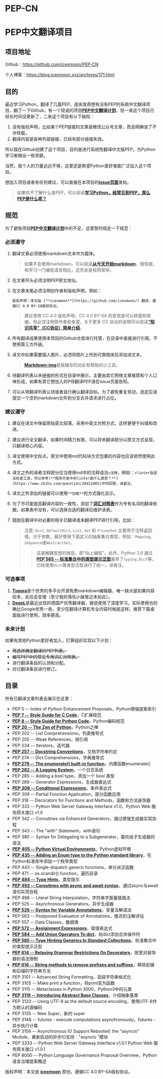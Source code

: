 # PEP-CN

# PEP中文翻译项目

## 项目地址

Github：<https://github.com/icexmoon/PEP-CN>

个人博客：<https://blog.icexmoon.xyz/archives/171.html>

## 目的

最近学习Python，翻译了几篇PEP，遂突发奇想有没有PEP的系统中文翻译项目，翻了一下Github，有一个现成的项目[**PEP中文翻译计划**](https://github.com/chinesehuazhou/peps-cn)，但一来这个项目已经长时间没更新了，二来这个项目有以下缺陷：

1. 没有版权声明，比如某个PEP链接的文章是微信公众号文章，而且明确说了不许转载。
2. 翻译内容是各种外部链接，已经有部分链接失效。

所以我在Github创建了这个项目，目的是进行系统性翻译中文版PEP，为Python学习者做出一些贡献。

当然，我个人的力量远远不够，这里还是希望Python爱好者能广泛加入这个项目。

想加入项目或者有任何建议，可以直接在本项目的[**issue页面**](https://github.com/chinesehuazhou/peps-cn/issues)发帖。

> 如果你不了解什么是PEP，可以阅读[**学习Python，经常见到PEP，那么PEP是什么呢？**](https://blog.icexmoon.xyz/archives/164.html)

## 规范

为了避免项目[**PEP中文翻译计划**](https://github.com/chinesehuazhou/peps-cn)中的不足，这里暂时规定一下规范：

### 必须遵守

1. 翻译文章必须使用markdown文本作为载体。

   > 如果不会使用markdown，可以阅读[**从今天开始markdown**](https://www.cnblogs.com/Moon-Face/p/14449146.html)，相信我，和学习一门编程语言相比，这完全是轻而易举。

2. 在文章开头必须注明PEP原文地址。

3. 在文章末尾必须注明创作者和版权声明，例如：

   ```
   版权声明：本文由 [**icexmoon**](https://github.com/icexmoon/) 翻译，遵循CC 4.0 BY-SA版权协议。
   ```

   > 建议使用 CC 4.0 版权声明，CC 4.0 BY-SA 的意思是可以转载和改编，但必须注明原作者和来源，关于更多 CC 协议的说明可以阅读[**“知识共享”（CC协议）简单介绍**](https://zhuanlan.zhihu.com/p/20641764)。

 4. 所有翻译成果使用本项目的Github仓库进行托管，在目录中直接进行引用，不使用第三方外链。

 5. 译文中如果需要插入图片，必须将图片上传到可靠图床后添加进文本。

	> [**Markdown-img**](https://github.com/icexmoon/markdown-img)是我编写的对此有帮助的小工具。

6. 待翻译列表以未链接的形式在目录中展示，主要由其它网络文章推荐和个人口味形成，如果有其它想加入的P待翻译PEP请在issue页面告知。

7. 可以从带翻译列表认领或者自行确认翻译目标。为了避免重复劳动，选定后请提交一个空的markdown文件到分支合并请求进行占位。

### 建议遵守

1. 建议在译文中保留原始英文段落，采用中英文对照方式，这样更便于纠错和改进。

2. 建议进行全文翻译，如果时间精力有限，可以将未翻译部分以原文方式呈现，只翻译核心内容。

3. 译文使用中文标点，原文中使用md代码块方式包裹的内容也应该依然使用此方式。

4. 译文之外的译者注释部分应当使用md中的注释语法`>注释`，例如：`>linter指语法检查工具，可以参考[**程序开发中的linter是什么意思？**](https://www.zhihu.com/question/28421865)中的回答，译者注。`

5. 译文之外添加的链接可以使用`**加粗**`的方式强化显示。

6. 为了尽可能提高翻译内容的一致性，添加了[**词汇对照表**](https://github.com/icexmoon/PEP-CN/blob/main/%E8%AF%8D%E6%B1%87%E5%AF%B9%E7%85%A7%E8%A1%A8.md)作为专有名词的翻译依据，如果表中没有，可以选择合适的翻译后维护该表。

7. 鼓励在翻译中对必要的相关已翻译或未翻译PEP进行引用，比如：

   > 注意: `Dict`, `DefaultDict`, `List`, `Set` 和 `FrozenSet` 主要用于注释返回值。对于参数，最好使用下面定义的抽象集合类型，例如：`Mapping`, `Sequence`或`AbstractSet`。
   >
   > > 这是解耦思想的体现，即“向上编程”，此外，Python 3.9 通过[**PEP 585 -- 标准集合中的类型提示泛型**](https://github.com/icexmoon/PEP-CN/blob/main/peps/PEP%20585%20--%20Type%20Hinting%20Generics%20In%20Standard%20Collections.md)废弃了`typing.Dict`等，已经使用`dict`等类型泛型进行了统一，译者注。

### 可选事项

1. [**Typora**](https://typora.io/)是个优秀的多平台开源免费markdown编辑器，唯一缺点是如果内容较多，反应会变慢（至少我的落伍小破笔记本如此）。
2. [**DeepL**](https://www.deepl.com/translator)是最近出现的德国产优秀翻译器，据说使用了深度学习，实际使用也的确比Google优秀一些，至少在翻译计算机专业内容时候是这样。推荐下载桌面版进行使用，效率更高。

### 未来计划

如果有其他Python爱好者加入，打算组织实现以下计划：

- <del>筛选并确定翻译的PEP列表。</del>
- <del>编写PEP中的常见专用词汇对照表。</del>
- 进行翻译条目的认领和分配。
- 对已翻译条目进行修订。

## 目录

所有已翻译文章列表会展示在这里：

- PEP 0 -- Index of Python Enhancement Proposals，Python增强提案索引
- [**PEP 7 -- Style Guide for C Code**](https://github.com/icexmoon/PEP-CN/blob/main/peps/PEP%207%20--%20Style%20Guide%20for%20C%20Code.md)，C扩展规范
- [**PEP 8 -- Style Guide for Python Code**](https://github.com/icexmoon/PEP-CN/blob/main/peps/PEP%208%20--%20Style%20Guide%20for%20Python%20Code.md)，Python编码规范
- [**PEP 20 -- The Zen of Python**](https://github.com/icexmoon/PEP-CN/blob/main/peps/PEP%2020%20--%20The%20Zen%20of%20Python.md)，Python之禅
- PEP 202 -- List Comprehensions，列表推导式
- PEP 205 -- Weak References，弱引用
- PEP 234 -- Iterators，迭代器
- [**PEP 257 -- Docstring Conventions**](https://github.com/icexmoon/PEP-CN/blob/main/peps/PEP%20257%20--%20Docstring%20Conventions.md)，文档字符串约定
- PEP 274 -- Dict Comprehensions，字典推导式
- [**PEP 279 -- The enumerate() built-in function**](https://github.com/icexmoon/PEP-CN/blob/main/peps/PEP%20279%20--%20The%20enumerate()%20built-in%20function.md)，内建函数enumerate()
- [**PEP 282 -- A Logging System**](https://github.com/icexmoon/PEP-CN/blob/main/peps/PEP%20282%20--%20A%20Logging%20System.md)，一个日志系统
- PEP 285 -- Adding a bool type，添加一个 bool 类型
- PEP 289 -- Generator Expressions，生成器表达式
- [**PEP 308 -- Conditional Expressions**](https://github.com/icexmoon/PEP-CN/blob/main/peps/PEP%20308%20--%20Conditional%20Expressions.md)，条件表达式
- PEP 309 -- Partial Function Application，部分函数应用
- PEP 318 -- Decorators for Functions and Methods，函数和方法装饰器
- PEP 333 -- Python Web Server Gateway Interface v1.0，Python Web 服务网关接口 v1.0
- PEP 342 -- Coroutines via Enhanced Generators，通过增强生成器实现协程
- PEP 343 -- The "with" Statement，with语句
- PEP 380 -- Syntax for Delegating to a Subgenerator，委托给子生成器的语法
- [**PEP 405 -- Python Virtual Environments**](https://github.com/icexmoon/PEP-CN/blob/main/peps/PEP%20405%20--%20Python%20Virtual%20Environments.md)，Python虚拟环境
- [**PEP 435 -- Adding an Enum type to the Python standard library**](https://github.com/icexmoon/PEP-CN/blob/main/peps/PEP%20435%20--%20Adding%20an%20Enum%20type%20to%20the%20Python%20standard%20library.md)，在Python标准库中添加一个枚举类型
- PEP 443 -- Single-dispatch generic functions，单分派泛函数
- PEP 471 -- os.scandir() function，遍历目录
- [**PEP 484 -- Type Hints**](https://github.com/icexmoon/PEP-CN/blob/main/peps/PEP%20484%20--%20Type%20Hints.md)，类型提示
- [**PEP 492 -- Coroutines with async and await syntax**](https://github.com/icexmoon/PEP-CN/blob/main/peps/PEP%20492%20--%20Coroutines%20with%20async%20and%20await%20syntax.md)，通过async与await语句实现协程
- PEP 498 -- Literal String Interpolation，字符串字面量插值法
- PEP 525 -- Asynchronous Generators，异步生成器
- [**PEP 526 -- Syntax for Variable Annotations**](https://github.com/icexmoon/PEP-CN/blob/main/peps/PEP%20526%20--%20Syntax%20for%20Variable%20Annotations.md)，变量注解语法
- PEP 563 -- Postponed Evaluation of Annotations，推迟的注解评估
- PEP 557 -- Data Classes，数据类
- [**PEP 572 -- Assignment Expressions**](https://github.com/icexmoon/PEP-CN/blob/main/peps/PEP%20572%20--%20Assignment%20Expressions.md)，赋值表达式
- [**PEP 584 -- Add Union Operators To dict**](https://github.com/icexmoon/PEP-CN/blob/main/peps/PEP%20584%20--%20Add%20Union%20Operators%20To%20dict.md)，给dict添加合并操作符
- [**PEP 585 -- Type Hinting Generics In Standard Collections**](https://github.com/icexmoon/PEP-CN/blob/main/peps/PEP%20585%20--%20Type%20Hinting%20Generics%20In%20Standard%20Collections.md)，标准集合中的类型提示泛型
- [**PEP 614 -- Relaxing Grammar Restrictions On Decorators**](https://github.com/icexmoon/PEP-CN/blob/main/peps/PEP%20614%20--%20Relaxing%20Grammar%20Restrictions%20On%20Decorators.md)，放宽对装饰器的语法限制
- [**PEP 616 -- String methods to remove prefixes and suffixes**](https://github.com/icexmoon/PEP-CN/blob/main/peps/PEP%20616%20--%20String%20methods%20to%20remove%20prefixes%20and%20suffixes.md)，移除前缀和后缀的字符串方法
- PEP 3101 -- Advanced String Formatting，高级字符串格式化
- PEP 3105 -- Make print a function，将print变为函数
- PEP 3115 -- Metaclasses in Python 3000，Python3中的元类
- [**PEP 3119 -- Introducing Abstract Base Classes**](https://github.com/icexmoon/PEP-CN/blob/main/peps/PEP%203119%20--%20Introducing%20Abstract%20Base%20Classes.md)，介绍抽象基类
- PEP 3120 -- Using UTF-8 as the default source encoding，使用UTF-8作为默认的源编码
- PEP 3135 -- New Super，新的 super
- PEP 3148 -- futures - execute computations asynchronously，futures - 异步执行计算
- PEP 3156 -- Asynchronous IO Support Rebooted: the "asyncio" Module，重新启动的异步IO支持："asyncio "模块
- PEP 3333 -- Python Web Server Gateway Interface v1.0.1 Python Web 服务网关接口 v1.0.1
- PEP 8000 -- Python Language Governance Proposal Overview，Python 语言治理提案概述

版权声明：本文由 [**icexmoon**](https://github.com/icexmoon/) 原创，遵循CC 4.0 BY-SA版权协议。

